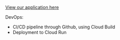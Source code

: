[View our application here](https://hackathon-frontend-w3nnfuqpda-uc.a.run.app/)

DevOps:
    
* CI/CD pipeline through Github, using Cloud Build
* Deployment to Cloud Run
